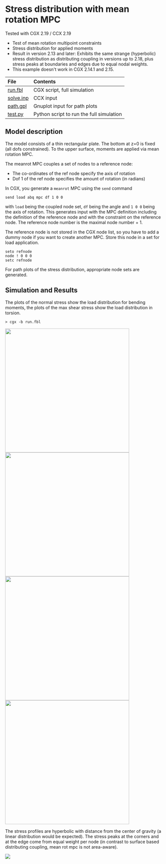 # Stress distribution with mean rotation MPC

Tested with CGX 2.19 / CCX 2.19

+ Test of mean rotation multipoint constraints
+ Stress distribution for applied moments
+ Result in version 2.13 and later: Exhibits the same strange (hyperbolic) stress distribution as distributing coupling in versions up to 2.18, plus stress peaks at boundaries and edges due to equal nodal weights. 
+ This example doesn't work in CGX 2.14.1 and 2.15.


File                           | Contents    
:-------------                | :-------------
[run.fbl](pre.fbl)            | CGX script, full simulation
[solve.inp](solve.inp)        | CCX input
[path.gpl](path.gpl)          | Gnuplot input for path plots
[test.py](test.py)            | Python script to run the full simulation

## Model description

The model consists of a thin rectangular plate. The bottom at z=0 is fixed (all dofs constrained).
To the upper surface, moments are applied via mean rotation MPC.

The meanrot MPC couples a set of nodes to a reference node:
 - The co-ordinates of the ref node specify the axis of rotation
 - Dof 1 of the ref node specifies the amount of rotation (in radians)

In CGX, you generate a `meanrot` MPC using the `send` command

    send load abq mpc df 1 0 0

with `load` being the coupled node set, `df` being the angle and `1 0 0` being the axis of rotation.
This generates input with the MPC definition including the definition of the reference node and with the constraint on the reference node.
The reference node number is the maximal node number + 1.

The reference node is not stored in the CGX node list, so you have to add a dummy node if you want to create another MPC. Store this node in a set for load application.

 
    seto refnode
    node ! 0 0 0
    setc refnode
  

For path plots of the stress distribution, appropriate node sets are generated.

## Simulation and Results

The plots of the normal stress show the load distribution for bending moments, the plots of the max shear stress show the load distribution in torsion.
```
> cgx -b run.fbl
```
<img src="Refs/mx.png" width="400"><img src="Refs/my.png" width="400">
<img src="Refs/mz-disp.png" width="400"><img src="Refs/mesh.png" width="400">

The stress profiles are hyperbolic with distance from the center of gravity (a linear distribution would be expected). The stress peaks at the corners and at the edge come from equal weight per node (in contrast to surface based distributing coupling, mean rot mpc is not area-aware).

<img src="Refs/stress.png">
